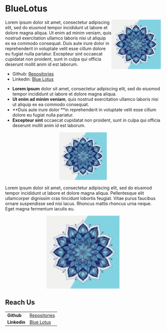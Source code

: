 # BlueLotus

<img src="https://github.com/blue-lotus-org/.github/blob/main/profile/BlueLotus.jpg" align="right"
     alt="BlueLotus" width="160" height="160">

Lorem ipsum dolor sit amet, consectetur adipiscing elit, sed do eiusmod tempor incididunt ut labore et dolore magna aliqua. Ut enim ad minim veniam, quis nostrud exercitation ullamco laboris nisi ut aliquip ex ea commodo consequat. Duis aute irure dolor in reprehenderit in voluptate velit esse cillum dolore eu fugiat nulla pariatur. Excepteur sint occaecat cupidatat non proident, sunt in culpa qui officia deserunt mollit anim id est laborum.

- Github: [Repositories](https://github.com/blue-lotus-org)
- Linkedin: [Blue Lotus](https://www.linkedin.com/company/bluelotus-corp/?viewAsMember=true)

* **Lorem ipsum** dolor sit amet, consectetur adipiscing elit, sed do eiusmod tempor incididunt ut labore et dolore magna aliqua.
* **Ut enim ad minim veniam**, quis nostrud exercitation ullamco laboris nisi ut aliquip ex ea commodo consequat.
* **Duis aute irure dolor **in reprehenderit in voluptate velit esse cillum dolore eu fugiat nulla pariatur.
* **Excepteur sint** occaecat cupidatat non proident, sunt in culpa qui officia deserunt mollit anim id est laborum.

<p align="center">
  <a href="https://github.com/blue-lotus-org">
    <img src="https://github.com/blue-lotus-org/.github/blob/main/profile/BlueLotus.jpg"
         alt="BlueLotus" width="154" height="154">
  </a>
</p>

Lorem ipsum dolor sit amet, consectetur adipiscing elit, sed do eiusmod tempor incididunt ut labore et dolore magna aliqua. Pellentesque elit ullamcorper dignissim cras tincidunt lobortis feugiat. Vitae purus faucibus ornare suspendisse sed nisi lacus. Rhoncus mattis rhoncus urna neque. Eget magna fermentum iaculis eu.

<p align="center">
  <a href="https://github.com/blue-lotus-org">
    <img src="https://github.com/blue-lotus-org/.github/blob/main/profile/BlueLotus.jpg"
         alt="BlueLotus" width="236" height="236">
  </a>
</p>

[GitHub]: https://github.com/blue-lotus-org
[Linkedin]: https://github.com/blue-lotus-org

## Reach Us

|||
|---|---|
| **Github** | [Repositories](https://github.com/blue-lotus-org) |
| **Linkedin** | [Blue Lotus](https://www.linkedin.com/company/bluelotus-corp/?viewAsMember=true) |
